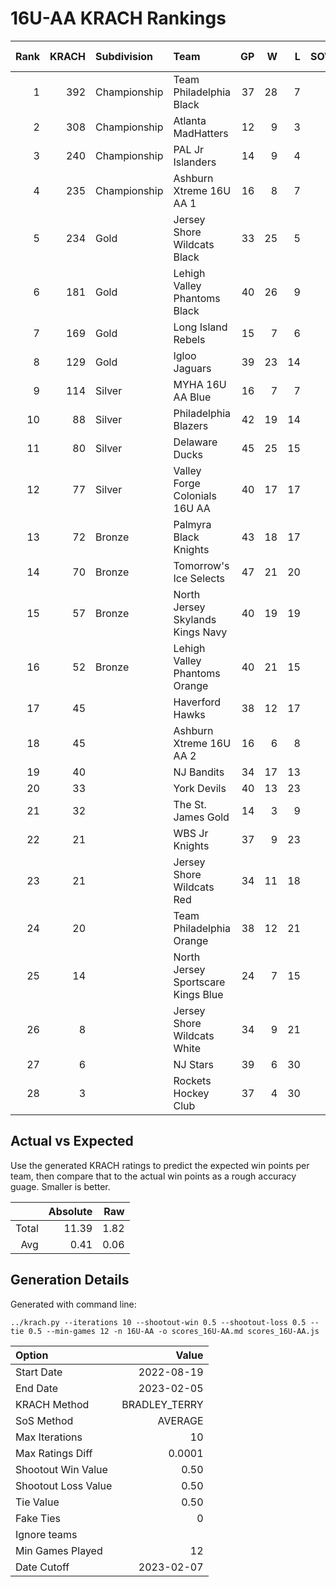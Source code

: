 # 16U-AA KRACH Rankings
Rank|KRACH|Subdivision|Team|GP|W|L|SOW|SOL|T|SoS|Exp Wins|Win Diff
---:|---:|:---|:---|---:|---:|---:|---:|---:|---:|---:|---:|---:
1|392|Championship|Team Philadelphia Black|37|28|7|2|0|0|256|27.3|-1.7
2|308|Championship|Atlanta MadHatters|12|9|3|0|0|0|159|8.5|-0.5
3|240|Championship|PAL Jr Islanders|14|9|4|1|0|0|316|9.2|-0.3
4|235|Championship|Ashburn Xtreme 16U AA 1|16|8|7|0|1|0|438|8.0|-0.5
5|234|Gold|Jersey Shore Wildcats Black|33|25|5|0|3|0|77|26.0|-0.5
6|181|Gold|Lehigh Valley Phantoms Black|40|26|9|3|2|0|138|28.0|-0.5
7|169|Gold|Long Island Rebels|15|7|6|2|0|0|314|7.7|-0.3
8|129|Gold|Igloo Jaguars|39|23|14|1|1|0|137|23.9|-0.1
9|114|Silver|MYHA 16U AA Blue|16|7|7|2|0|0|279|7.8|-0.2
10|88|Silver|Philadelphia Blazers|42|19|14|3|6|0|130|23.6|0.1
11|80|Silver|Delaware Ducks|45|25|15|2|3|0|64|28.0|0.5
12|77|Silver|Valley Forge Colonials 16U AA|40|17|17|3|3|0|108|20.0|-0.0
13|72|Bronze|Palmyra Black Knights|43|18|17|4|4|0|103|22.1|0.1
14|70|Bronze|Tomorrow's Ice Selects|47|21|20|3|3|0|94|24.1|0.1
15|57|Bronze|North Jersey Skylands Kings Navy|40|19|19|2|0|0|88|20.3|0.3
16|52|Bronze|Lehigh Valley Phantoms Orange|40|21|15|3|1|0|63|23.9|0.9
17|45||Haverford Hawks|38|12|17|3|6|0|98|16.7|0.2
18|45||Ashburn Xtreme 16U AA 2|16|6|8|2|0|0|90|7.1|0.1
19|40||NJ Bandits|34|17|13|2|2|0|52|20.0|1.0
20|33||York Devils|40|13|23|2|2|0|88|15.2|0.2
21|32||The St. James Gold|14|3|9|2|0|0|113|4.0|-0.0
22|21||WBS Jr Knights|37|9|23|5|0|0|85|11.8|0.3
23|21||Jersey Shore Wildcats Red|34|11|18|1|4|0|64|14.0|0.5
24|20||Team Philadelphia Orange|38|12|21|3|2|0|57|15.0|0.5
25|14||North Jersey Sportscare Kings Blue|24|7|15|2|0|0|76|8.4|0.4
26|8||Jersey Shore Wildcats White|34|9|21|0|4|0|62|11.8|0.8
27|6||NJ Stars|39|6|30|1|2|0|91|7.9|0.4
28|3||Rockets Hockey Club|37|4|30|2|1|0|38|5.9|0.4

## Actual vs Expected
Use the generated KRACH ratings to predict the expected win points per team, then compare that to the actual win points as a rough accuracy guage. Smaller is better.

||Absolute|Raw
|---:|---:|---:
|Total|11.39|1.82
|Avg|0.41|0.06

## Generation Details

Generated with command line:
```
../krach.py --iterations 10 --shootout-win 0.5 --shootout-loss 0.5 --tie 0.5 --min-games 12 -n 16U-AA -o scores_16U-AA.md scores_16U-AA.js
```

| Option | Value |
| :----- | ----: |
| Start Date | 2022-08-19 |
| End Date | 2023-02-05 |
| KRACH Method | BRADLEY_TERRY |
| SoS Method | AVERAGE |
| Max Iterations | 10 |
| Max Ratings Diff | 0.0001 |
| Shootout Win Value | 0.50 |
| Shootout Loss Value | 0.50 |
| Tie Value | 0.50 |
| Fake Ties | 0 |
| Ignore teams |  |
| Min Games Played | 12 |
| Date Cutoff | 2023-02-07 |

